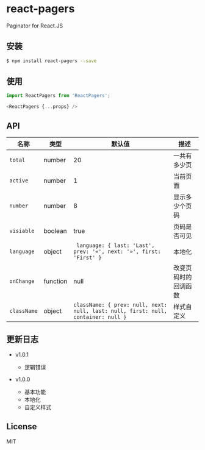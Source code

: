 # react-pagers
Paginator for React.JS

## 安装
```bash
$ npm install react-pagers --save
```

## 使用
```js
import ReactPagers from 'ReactPagers';

<ReactPagers {...props} />
```

## API

| 名称 | 类型 | 默认值 | 描述 |
| ---- | ---- | ---- | --- |
| `total` | number | 20 | 一共有多少页 |
| `active` | number | 1 | 当前页面 |
| `number` | number | 8 | 显示多少个页码 |
| `visiable` | boolean | true | 页码是否可见 |
| `language` | object | ` language: { last: 'Last', prev: '«', next: '»', first: 'First' }` | 本地化 |
| `onChange` | function | null | 改变页码时的回调函数 |
| `className` | object | `className: { prev: null, next: null, last: null, first: null, container: null }` | 样式自定义 |

## 更新日志
- v1.0.1
  + 逻辑错误

- v1.0.0
  + 基本功能
  + 本地化
  + 自定义样式

## License
MIT
